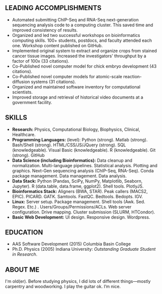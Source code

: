 LEADING ACCOMPLISHMENTS
-----------------------
-   Automated submitting ChIP-Seq and RNA-Seq next-generation sequencing
    analysis code to a computing cluster. This saved time and improved
    consistency of results.
-   Organized and led two successful workshops on bioinformatics
    computing skills. 100+ students, postdocs, and faculty
    attended each one. Workshop content published on GitHub.
-   Implemented original system to extract and organize crops from stained cancer
    tissue images. Increased the investigators' throughput by a factor of
    100x (33 citations).
-   Co-Published novel computer model for chick embryo development (43 citations).
-   Co-Published novel computer models for atomic-scale reaction-diffusion systems
    (31 citations).
-   Organized and maintained software inventory for computational scientists.
-   Improved storage and retrieval of historical video documents at a government
    facility.

SKILLS
------
-   **Research:** Physics, Computational Biology, Biophysics, Clinical,
    Healthcare.
-   **Programming Languages:** (level): Python (strong). Matlab (strong).
    Bash/Shell (strong). HTML/CSS/JS/JQuery (strong). SQL
    (knowledgeable). Visual Basic (knowledgeable). R (knowledgeable).
    Git (strong). GitHub
-   **Data Science (including Bioinformatics):** Data cleanup and
    normalization. Multi-language pipelines. Statistical analysis.
    Plotting and graphics. Next-Gen sequencing analysis (ChIP-Seq,
    RNA-Seq). Conda package management. Data management. Data analysis.
-   **Data Stack:** Python (Pandas, SciPy, NumPy, Matplotlib, Seaborn,
    Jupyter). R (data.table, data.frame, ggplot2). Shell tools.
    PlotlyJS.
-   **Bioinformatics Stack:** Aligners (BWA, STAR). Peak callers (MACS2,
    EPIC). PICARD. GATK. Samtools. FastQC. Bedtools. Bedopts. IGV.
-   **Linux:** Server setup. Package management. Shell tools (Awk. Sed.
    Regex. Etc.) . Users/Groups/Permissions/ACLs. Web server
    configuration. Drive mapping. Cluster submission (SLURM, HTCondor).
-   **Basic Web Development:** UI design. Responsive design.
    Wordpress.

EDUCATION
---------
-   AAS Software Development (2015) Columbia Basin College
-   Ph.D. Physics (2005) Indiana University: _Outstanding Graduate
    Student in Research_.

ABOUT ME
--------
I'm old(er). Before studying physics, I did lots of different
things—mostly carpentry and woodworking. I play the guitar ok. I’m nice.

